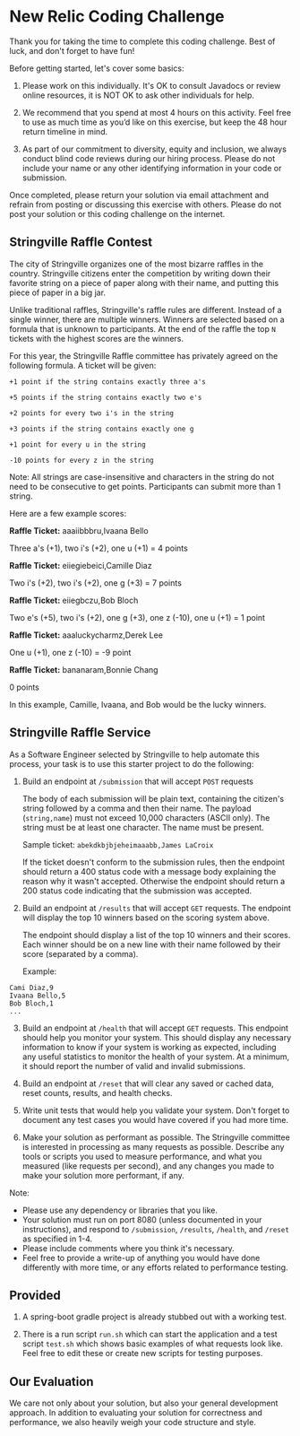 # New Relic Coding Challenge

Thank you for taking the time to complete this coding challenge. Best of luck, and don't forget to have fun!

Before getting started, let's cover some basics:

1) Please work on this individually. It's OK to consult Javadocs or review online resources, it is NOT OK to ask other individuals for help.

2) We recommend that you spend at most 4 hours on this activity. Feel free to use as much time as you’d like on this exercise, but keep the 48 hour return timeline in mind. 

3) As part of our commitment to diversity, equity and inclusion, we always conduct blind code reviews during our hiring process. Please do not include your name or any other identifying information in your code or submission.

Once completed, please return your solution via email attachment and refrain from posting or discussing this exercise with others. Please do not post your solution or this coding challenge on the internet.

## Stringville Raffle Contest

The city of Stringville organizes one of the most bizarre raffles in the country. Stringville citizens enter the competition by writing down their favorite string on a piece of paper along with their name, and putting this piece of paper in a big jar.

Unlike traditional raffles, Stringville's raffle rules are different. Instead of a single winner, there are multiple winners. Winners are selected based on a formula that is unknown to participants. At the end of the raffle the top `N` tickets with the highest scores are the winners.

For this year, the Stringville Raffle committee has privately agreed on the following formula. A ticket will be given:

```
+1 point if the string contains exactly three a's

+5 points if the string contains exactly two e's

+2 points for every two i's in the string

+3 points if the string contains exactly one g

+1 point for every u in the string

-10 points for every z in the string
```

Note: All strings are case-insensitive and characters in the string do not need to be consecutive to get points. Participants can submit more than 1 string.

Here are a few example scores:

**Raffle Ticket:** aaaiibbbru,Ivaana Bello

  Three a's (+1), two i's (+2), one u (+1) = 4 points

**Raffle Ticket:** eiiegiebeici,Camille Diaz

  Two i's (+2), two i's (+2), one g (+3) = 7 points

**Raffle Ticket:** eiiegbczu,Bob Bloch

  Two e's (+5), two i's (+2), one g (+3), one z (-10), one u (+1) = 1 point

**Raffle Ticket:** aaaluckycharmz,Derek Lee

  One u (+1), one z (-10) = -9 point

**Raffle Ticket:** bananaram,Bonnie Chang

  0 points

In this example, Camille, Ivaana, and Bob would be the lucky winners.

## Stringville Raffle Service

As a Software Engineer selected by Stringville to help automate this process, your task is to use this starter project to do the following:

1) Build an endpoint at `/submission` that will accept `POST` requests 

   The body of each submission will be plain text, containing the citizen's string followed by a comma and then their name. The payload (`string,name`) must not exceed 10,000 characters (ASCII only). The string must be at least one character. The name must be present.

   Sample ticket: `abekdkbjbjeheimaaabb,James LaCroix`

   If the ticket doesn't conform to the submission rules, then the endpoint should return a 400 status code with a message body explaining the reason why it wasn't accepted. Otherwise the endpoint should return a 200 status code indicating that the submission was accepted.

2) Build an endpoint at `/results` that will accept `GET` requests. The endpoint will display the top 10 winners based on the scoring system above.

   The endpoint should display a list of the top 10 winners and their scores. Each winner should be on a new line with their name followed by their score (separated by a comma).

   Example:

```
Cami Diaz,9
Ivaana Bello,5
Bob Bloch,1
...
```

3) Build an endpoint at `/health` that will accept `GET` requests. This endpoint should help you monitor your system. This should display any necessary information to know if your system is working as expected, including any useful statistics to monitor the health of your system. At a minimum, it should report the number of valid and invalid submissions.

4) Build an endpoint at `/reset` that will clear any saved or cached data, reset counts, results, and health checks.

5) Write unit tests that would help you validate your system. Don't forget to document any test cases you would have covered if you had more time.

6) Make your solution as performant as possible. The Stringville committee is interested in processing as many requests as possible. Describe any tools or scripts you used to measure performance, and what you measured (like requests per second), and any changes you made to make your solution more performant, if any.

Note:
  * Please use any dependency or libraries that you like.
  * Your solution must run on port 8080 (unless documented in your instructions), and respond to `/submission`, `/results`, `/health`, and `/reset` as specified in 1-4.
  * Please include comments where you think it's necessary.
  * Feel free to provide a write-up of anything you would have done differently with more time, or any efforts related to performance testing.

## Provided

1) A spring-boot gradle project is already stubbed out with a working test.

2) There is a run script `run.sh` which can start the application and a test script `test.sh` which shows basic examples of what requests look like. Feel free to edit these or create new scripts for testing purposes.

## Our Evaluation

We care not only about your solution, but also your general development approach. In addition to evaluating your solution for correctness and performance, we also heavily weigh your code structure and style.
